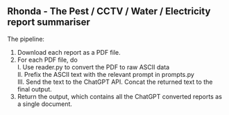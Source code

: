 ## Rhonda - The Pest / CCTV / Water / Electricity report summariser

The pipeline:

1. Download each report as a PDF file.
2. For each PDF file, do  
   I.   Use reader.py to convert the PDF to raw ASCII data  
   II.  Prefix the ASCII text with the relevant prompt in prompts.py  
   III. Send the text to the ChatGPT API. Concat the returned text to the final output.
3. Return the output, which contains all the ChatGPT converted reports as a single document.